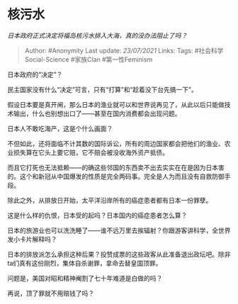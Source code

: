 # 核污水
*日本政府正式决定将福岛核污水排入大海，真的没办法阻止了吗？*

> Author: #Anonymity
Last update: *23/07/2021* 
Links:
Tags:  #社会科学Social-Science #家族Clan #第一性Feminism



日本政府的“决定”？

民主国家没有什么“决定”可言，只有“打算”和“趁着没下台先搞一下”。

假设日本要是真开闸，那么日本的渔业就可以和世界说再见了，从此以后只能做技术输出，什么也别想出口了——甚至在国内消费都会出现问题。

日本人不敢吃海产，这是个什么画面？

不但如此，还将面临不计其数的国际诉讼，所有的周边国家都会把他们的渔业、农业损失算在它头上要它赔，它不赔会被没收海外资产抵债。

而且它打死也无法抵赖——的确这些邻国的东西卖不出去实实在在是因为日本害的。这个和新冠从中国爆发的性质是完全两码事。完全是人为而且没有自救防御手段。

除此之外，从排放日开始，太平洋沿岸所有的癌症患者都有日本一份罪孽。

这是什么样的仇恨，日本受的起吗？日本国内的癌症患者怎么算？

日本的旅游业也可以洗洗睡了——谁不远万里去挨辐射？你跟游客讲科学，全世界发小卡片解释吗？

日本的排放派怎么承担这种后果？投赞成票的这些政客从此准备退出政坛吧。除非ta们真有这份刚烈，集体自杀谢罪，拿命去替皇国顶罪。

问题是，美国对昭和精神阉割了七十年难道是白做的吗？

再说，顶了罪就不用赔钱了吗？



